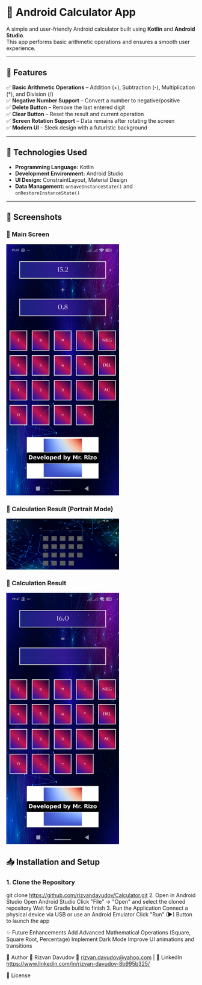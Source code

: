 # 📱 Android Calculator App

A simple and user-friendly Android calculator built using **Kotlin** and **Android Studio**.  
This app performs basic arithmetic operations and ensures a smooth user experience.

---

## 🔹 **Features**
✅ **Basic Arithmetic Operations** – Addition (+), Subtraction (-), Multiplication (*), and Division (/)  
✅ **Negative Number Support** – Convert a number to negative/positive  
✅ **Delete Button** – Remove the last entered digit  
✅ **Clear Button** – Reset the result and current operation  
✅ **Screen Rotation Support** – Data remains after rotating the screen  
✅ **Modern UI** – Sleek design with a futuristic background  

---

## 🚀 **Technologies Used**
- **Programming Language:** Kotlin  
- **Development Environment:** Android Studio  
- **UI Design:** ConstraintLayout, Material Design  
- **Data Management:** `onSaveInstanceState()` and `onRestoreInstanceState()`  

---


## 📸 Screenshots


### 🔹 Main Screen
<img src="main_screen2.jpeg" width="300">


### 🔹 Calculation Result (Portrait Mode)
<img src="main_screen.jpeg" width="300">

### 🔹 Calculation Result
<img src="result_screen.jpeg" width="300">



## 📥 **Installation and Setup**
### **1. Clone the Repository**


 
git clone https://github.com/rizvandavudov/Calculator.git
2. Open in Android Studio
Open Android Studio
Click "File" → "Open" and select the cloned repository
Wait for Gradle build to finish
3. Run the Application
Connect a physical device via USB or use an Android Emulator
Click "Run" (▶) Button to launch the app



✨ Future Enhancements
 Add Advanced Mathematical Operations (Square, Square Root, Percentage)
 Implement Dark Mode
 Improve UI animations and transitions

 
📝 Author
👤 Rizvan Davudov
📧 rizvan.davudov@yahoo.com | 🔗 LinkedIn   https://www.linkedin.com/in/rizvan-davudov-8b995b325/

📜 License

